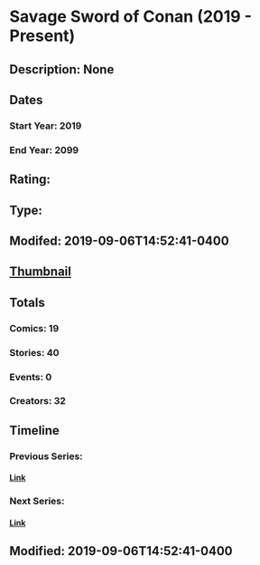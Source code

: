 # Savage Sword of Conan (2019 - Present)
## Description: None
## Dates
### Start Year: 2019
### End Year: 2099
## Rating: 
## Type: 
## Modifed: 2019-09-06T14:52:41-0400
## [Thumbnail](http://i.annihil.us/u/prod/marvel/i/mg/8/f0/5c5caf65c1332.jpg)
## Totals
### Comics: 19
### Stories: 40
### Events: 0
### Creators: 32
## Timeline
### Previous Series: 
#### [Link]()
### Next Series: 
#### [Link]()
## Modified: 2019-09-06T14:52:41-0400